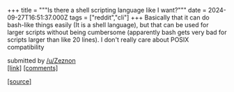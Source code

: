 +++
title = """Is there a shell scripting language like I want?"""
date = 2024-09-27T16:51:37.000Z
tags = ["reddit","cli"]
+++
Basically that it can do bash-like things easily (It is a shell language), but that can be used for larger scripts without being cumbersome (apparently bash gets very bad for scripts larger than like 20 lines). I don't really care about POSIX compatibility

submitted by [/u/Zeznon](https://www.reddit.com/user/Zeznon)  
[\[link\]](https://www.reddit.com/r/commandline/comments/1fqscla/is_there_a_shell_scripting_language_like_i_want/) [\[comments\]](https://www.reddit.com/r/commandline/comments/1fqscla/is_there_a_shell_scripting_language_like_i_want/)

[[source]](https://www.reddit.com/r/commandline/comments/1fqscla/is_there_a_shell_scripting_language_like_i_want/)
